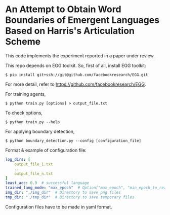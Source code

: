 # An Attempt to Obtain Word Boundaries of Emergent Languages Based on Harris's Articulation Scheme
This code implements the experiment reported in a paper under review.

This repo depends on EGG toolkit.
So, first of all, install EGG toolkit:
```
$ pip install git+ssh://git@github.com/facebookresearch/EGG.git
```
For more detail, refer to https://github.com/facebookresearch/EGG.

For training agents,
```
$ python train.py [options] > output_file.txt
```
To check options,
```
$ python train.py --help
```
For applying boundary detection,
```
$ python boundary_detection.py --config [configuration_file]
```
Format \& example of configuration file:
```yaml
log_dirs: [
    output_file_1.txt
    ...
    output_file_n.txt
]
least_acc: 0.9  # successful language
trained_lang_mode: "max_epoch"  # Option["max_epoch", "min_epoch_to_reach_least_acc"]
img_dir: "./img_dir"  # Directory to save png files
tmp_dir: "./tmp_dir"  # Directory to save temporary files
```
Configuration files have to be made in yaml format.